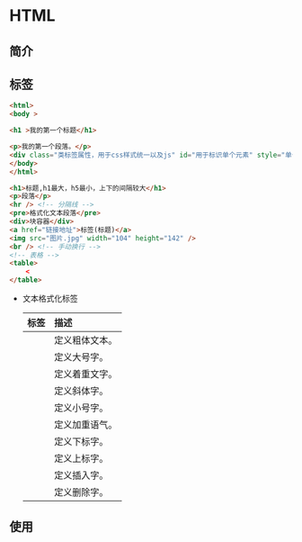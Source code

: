 # HTML

## 简介

## 标签

```html
<html>
<body >

<h1 >我的第一个标题</h1>

<p>我的第一个段落。</p>
<div class="类标签属性，用于css样式统一以及js" id="用于标识单个元素" style="单个元素样式覆盖父类样式等"></div>
</body>
</html>
```

```html
<h1>标题,h1最大，h5最小，上下的间隔较大</h1>
<p>段落</p>
<hr /> <!-- 分隔线 -->
<pre>格式化文本段落</pre>
<div>块容器</div>
<a href="链接地址">标签(标题)</a>
<img src="图片.jpg" width="104" height="142" />
<br /> <!-- 手动换行 -->
<!-- 表格 -->
<table>
    <
</table>
```

- 文本格式化标签

  | 标签     | 描述           |
  | :------- | :------------- |
  | <b>      | 定义粗体文本。 |
  | <big>    | 定义大号字。   |
  | <em>     | 定义着重文字。 |
  | <i>      | 定义斜体字。   |
  | <small>  | 定义小号字。   |
  | <strong> | 定义加重语气。 |
  | <sub>    | 定义下标字。   |
  | <sup>    | 定义上标字。   |
  | <ins>    | 定义插入字。   |
  | <del>    | 定义删除字。   |



## 使用

